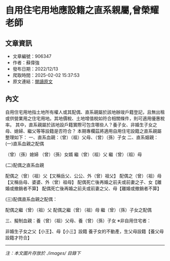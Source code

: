 # 自用住宅用地應設籍之直系親屬,曾榮耀老師

## 文章資訊
- 文章編號：906347
- 作者：蘇偉強
- 發布日期：2022/12/13
- 爬取時間：2025-02-02 15:37:53
- 原文連結：[閱讀原文](https://real-estate.get.com.tw/Columns/detail.aspx?no=906347)

## 內文
自用住宅用地指土地所有權人或其配偶、直系親屬於該地辦竣戶籍登記，且無出租或供營業用之住宅用地。其地價稅、土地增值稅如符合相關條件，則可適用優惠稅率。
其中，直系親屬於該地設戶籍實際可包含哪些人？養子女、非婚生子女之母、媳婦、繼父等等設籍是否符合？
本期專欄茲將適用自用住宅設籍之直系親屬整理如下：
一、直系血親：（曾）（祖）父母、（曾）（孫）子女
二、直系姻親：
(一)直系血親之配偶

（曾）（孫）媳婦
（曾）（孫）女婿
繼（曾）（祖）父
繼（曾）（祖）母

 (二)配偶之直系血親

配偶之（曾）（祖）父【又稱岳父、公公、外（曾）祖父】
配偶之（曾）（祖）母【又稱岳母、婆婆、外（曾）祖母】
配偶死亡後再婚之前夫或前妻之子、女【離婚或撤銷者不算】
配偶死亡後再婚之前夫或前妻之父、母【離婚或撤銷者不算】

 (三)配偶直系血親之配偶：

配偶之繼（曾）（祖）父
配偶之繼（曾）（祖）母
繼（曾）（孫）子女之配偶

三、擬制血親：養（曾）（祖）父母、養（曾）（孫）子女
※非自用住宅者：

非婚生子女之父【小王】、母【小三】設籍
養子女的不動產，生父母設籍【養父母設籍才符合】

---
*注：本文圖片存放於 ./images/ 目錄下*
